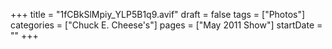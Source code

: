 +++
title = "1fCBkSlMpiy_YLP5B1q9.avif"
draft = false
tags = ["Photos"]
categories = ["Chuck E. Cheese's"]
pages = ["May 2011 Show"]
startDate = ""
+++

